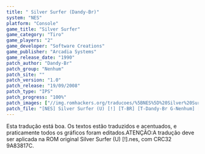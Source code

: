 ```yaml
---
title: " Silver Surfer (Dandy-Br)"
system: "NES"
platform: "Console"
game_title: "Silver Surfer"
game_category: "Tiro"
game_players: "2"
game_developer: "Software Creations"
game_publisher: "Arcadia Systems"
game_release_date: "1990"
patch_author: "Dandy-Br"
patch_group: "Nenhum"
patch_site: ""
patch_version: "1.0"
patch_release: "19/09/2008"
patch_type: "IPS"
patch_progress: "100%"
patch_images: ["//img.romhackers.org/traducoes/%5BNES%5D%20Silver%20Surfer%20-%20Dandy-Br%20-%2001.png","//img.romhackers.org/traducoes/%5BNES%5D%20Silver%20Surfer%20-%20Dandy-Br%20-%2002.png","//img.romhackers.org/traducoes/%5BNES%5D%20Silver%20Surfer%20-%20Dandy-Br%20-%2003.png"]
patch_file: "[NES] Silver Surfer (U) [!] [T-BR] [T-Dandy-Br G-Nenhum] [V-1.0 P-100% A-2008].7z"
---
```

Esta tradução está boa. Os textos estão traduzidos e acentuados, e praticamente todos os gráficos foram editados.ATENÇÃO:A tradução deve ser aplicada na ROM original Silver Surfer (U) [!].nes, com CRC32 9A83817C.